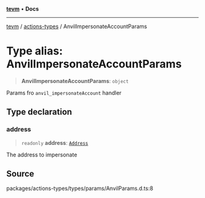 [**tevm**](../../README.md) • **Docs**

***

[tevm](../../modules.md) / [actions-types](../README.md) / AnvilImpersonateAccountParams

# Type alias: AnvilImpersonateAccountParams

> **AnvilImpersonateAccountParams**: `object`

Params fro `anvil_impersonateAccount` handler

## Type declaration

### address

> `readonly` **address**: [`Address`](Address.md)

The address to impersonate

## Source

packages/actions-types/types/params/AnvilParams.d.ts:8
